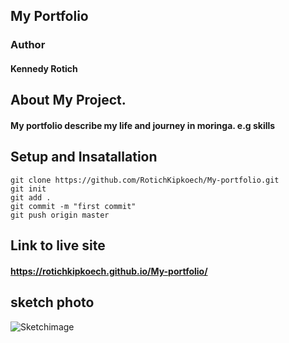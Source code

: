 ## My Portfolio

### Author 

#### Kennedy Rotich

## About My  Project.

#### My portfolio describe my life and journey in moringa. e.g skills

## Setup and Insatallation
````
git clone https://github.com/RotichKipkoech/My-portfolio.git
git init
git add .
git commit -m "first commit"
git push origin master
````
## Link to live site
#### https://rotichkipkoech.github.io/My-portfolio/

## sketch photo
![Sketchimage](https://user-images.githubusercontent.com/132645931/236681915-b435aa69-4f94-4694-ac6c-c9a0bdfa788d.jpg)


